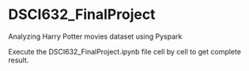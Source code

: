 # DSCI632_FinalProject
Analyzing Harry Potter movies dataset using Pyspark

Execute the DSCI632_FinalProject.ipynb file cell by cell to get complete result.
